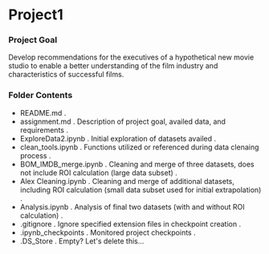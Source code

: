 # Project1

### Project Goal
Develop recommendations for the executives of a hypothetical new movie studio to enable a better understanding of the film industry and characteristics of successful films. 

### Folder Contents
- README.md . 
- assignment.md . 
    Description of project goal, availed data, and requirements . 
- ExploreData2.ipynb . 
    Initial exploration of datasets availed . 
- clean_tools.ipynb . 
    Functions utilized or referenced during data clenaing process . 
- BOM_IMDB_merge.ipynb . 
    Cleaning and merge of three datasets, does not include ROI calculation (large data subset) . 
- Alex Cleaning.ipynb . 
    Cleaning and merge of additional datasets, including ROI calculation (small data subset used for initial extrapolation) . 
- Analysis.ipynb . 
    Analysis of final two datasets (with and without ROI calculation) . 
- .gitignore . 
    Ignore specified extension files in checkpoint creation . 
- .ipynb_checkpoints . 
    Monitored project checkpoints . 
- .DS_Store . 
    Empty? Let's delete this...  
